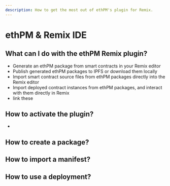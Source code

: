 ```yaml
---
description: How to get the most out of ethPM's plugin for Remix.
---
```


# ethPM & Remix IDE

## What can I do with the ethPM Remix plugin?

* Generate an ethPM package from smart contracts in your Remix editor
* Publish generated ethPM packages to IPFS or download them locally
* Import smart contract source files from ethPM packages directly into the Remix editor
* Import deployed contract instances from ethPM packages, and interact with them directly in Remix
* link these

## How to activate the plugin?

* 
## How to create a package?

## How to import a manifest?

## How to use a deployment?

